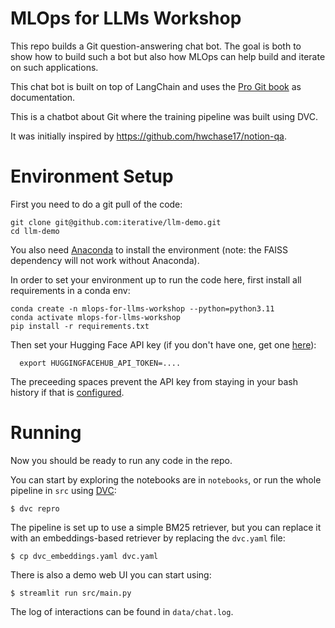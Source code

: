 # MLOps for LLMs Workshop

This repo builds a Git question-answering chat bot. The goal is both to show how to build such a bot but also how MLOps can help build and iterate on such applications.

This chat bot is built on top of LangChain and uses the [Pro Git
book](https://git-scm.com/book/en/v2) as documentation.

This is a chatbot about Git where the training pipeline was built using DVC.

It was initially inspired by https://github.com/hwchase17/notion-qa.

# Environment Setup

First you need to do a git pull of the code:
```shell
git clone git@github.com:iterative/llm-demo.git
cd llm-demo
```

You also need [Anaconda](https://www.anaconda.com/download/success) to install the
environment (note: the FAISS dependency will not work without Anaconda).

In order to set your environment up to run the code here, first install all requirements in a conda env:
```shell
conda create -n mlops-for-llms-workshop --python=python3.11
conda activate mlops-for-llms-workshop
pip install -r requirements.txt
```

Then set your Hugging Face API key (if you don't have one, get one
[here](https://huggingface.co/docs/hub/en/security-tokens)):
```shell
  export HUGGINGFACEHUB_API_TOKEN=....
```
The preceeding spaces prevent the API key from staying in your bash history if that is [configured](https://stackoverflow.com/questions/6475524/how-do-i-prevent-commands-from-showing-up-in-bash-history).

# Running

Now you should be ready to run any code in the repo.

You can start by exploring the notebooks are in `notebooks`, or run the whole pipeline in `src` using [DVC](dvc.md):
```shell
$ dvc repro
```
The pipeline is set up to use a simple BM25 retriever, but you can replace it with an
embeddings-based retriever by replacing the `dvc.yaml` file:
```shell
$ cp dvc_embeddings.yaml dvc.yaml
```

There is also a demo web UI you can start using:
```shell
$ streamlit run src/main.py
```
The log of interactions can be found in `data/chat.log`.
